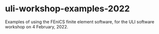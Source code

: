 # uli-workshop-examples-2022
Examples of using the FEniCS finite element software, for the ULI software workshop on 4 February, 2022.
